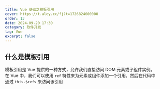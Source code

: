 ```yaml
---
title: Vue 基础之模板引用
cover: https://t.alcy.cc/fj?t=1726824600000
order: 13
date: 2024-09-20 17:30
category: 软件开发
tag: Vue
excerpt: false
---
```


## 什么是模板引用

模板引用是 Vue 提供的一种方式，允许我们直接访问 DOM 元素或子组件实例。在 Vue 中，我们可以使用 `ref` 特性来为元素或组件添加一个引用，然后在代码中通过 `this.$refs` 来访问该引用

